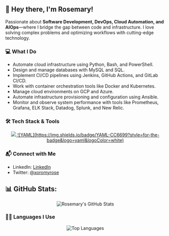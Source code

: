 ## 👋 Hey there, I'm Rosemary!

Passionate about **Software Development, DevOps, Cloud Automation, and AIOps**—where I bridge the gap between code and infrastructure. I love solving complex problems and optimizing workflows with cutting-edge technology.

### 💻 **What I Do**
- Automate cloud infrastructure using Python, Bash, and PowerShell.
- Design and manage databases with MySQL and SQL.
- Implement CI/CD pipelines using Jenkins, GitHub Actions, and GitLab CI/CD.
- Work with container orchestration tools like Docker and Kubernetes.
- Manage cloud environments on GCP and Azure.
- Automate infrastructure provisioning and configuration using Ansible.
- Monitor and observe system performance with tools like Prometheus, Grafana, ELK Stack, Datadog, Splunk, and New Relic.

### 🛠️ **Tech Stack & Tools**
<p align="center">
  <a href="https://skillicons.dev">
    <img src="https://skillicons.dev/icons?i=python,mysql,bash,powershell,docker,kubernetes,gcp,azure,ansible,jenkins,prometheus,grafana,elasicsearch,datadog,splunk,newrelic,github,gitlab,linux,terraform,html,css" />
    ![YAML](https://img.shields.io/badge/YAML-CC6699?style=for-the-badge&logo=yaml&logoColor=white)
  </a>
</p>

### 📬 **Connect with Me**
- LinkedIn: [LinkedIn](https://www.linkedin.com/in/rosemary-kamau-7975a3356?utm_source=share&utm_campaign=share_via&utm_content=profile&utm_medium=ios_app)
- Twitter: [@xoromyrose](https://x.com/xoromyrose?s=21)
## 📊 GitHub Stats:

<div align="center">

![Rosemary's GitHub Stats](https://github-readme-stats.vercel.app/api?username=roseemaryy&show_icons=true&theme=radical)

</div>

### 🧑‍💻 Languages I Use  
<div align ="center">
<img src="https://github-readme-stats.vercel.app/api/top-langs/?username=roseemaryy&layout=compact&langs_count=6&theme=radical" alt="Top Languages" />
</div>
